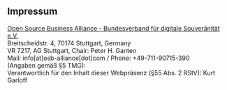 ## Impressum

[Open Source Business Alliance - Bundesverband für digitale Souveränität e.V.](https://osb-alliance.de/)</br>
Breitscheidstr. 4, 70174 Stuttgart, Germany<br/>
VR 7217, AG Stuttgart, Chair: Peter H. Ganten<br/>
Mail: info[at]osb-alliance[dot]com / Phone: +49-711-90715-390<br/>
(Angaben gemäß §5 TMG):<br/>
Verantwortlich für den Inhalt dieser Webpräsenz (§55 Abs. 2 RStV): Kurt Garloff

